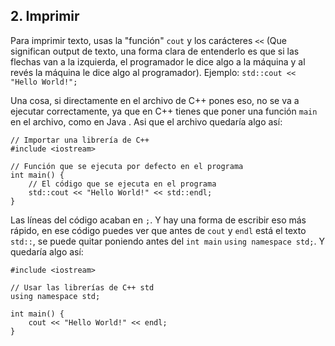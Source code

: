 ## 2. Imprimir

Para imprimir texto, usas la "función" `cout` y los carácteres `<<` (Que significan output de texto, una forma clara de entenderlo es que si las flechas van a la izquierda, el programador le dice algo a la máquina y al revés la máquina le dice algo al programador).
Ejemplo:
```std::cout << "Hello World!";```

Una cosa, si directamente en el archivo de C++ pones eso, no se va a ejecutar correctamente, ya que en C++ tienes que poner una función `main` en el archivo, como en Java . Asi que el archivo quedaría algo así:
```
// Importar una librería de C++
#include <iostream>

// Función que se ejecuta por defecto en el programa
int main() {
    // El código que se ejecuta en el programa
    std::cout << "Hello World!" << std::endl;
}
```
Las líneas del código acaban en `;`. Y hay una forma de escribir eso más rápido, en ese código puedes ver que antes de `cout` y `endl` está el texto `std::`, se puede quitar poniendo antes del `int main` `using namespace std;`. Y quedaría algo así:
```
#include <iostream>

// Usar las librerías de C++ std
using namespace std;

int main() {
    cout << "Hello World!" << endl;
}
```